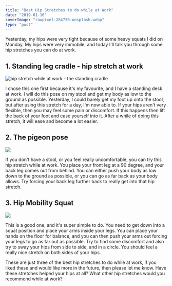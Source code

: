 ```yaml
---
title: "Best Hip Stretches to do while at Work"
date: "2019-01-16"
coverImage: "rawpixel-284730-unsplash.webp"
type: "post"
---
```


Yesterday, my hips were very tight because of some heavy squats I did on Monday. My hips were very immobile, and today I'll talk you through some hip stretches you can do at work.

## 1\. Standing leg cradle - hip stretch at work

![hip stretch while at work - the standing cradle](https://i1.wp.com/michaelbrooks.co.uk/wp-content/uploads/2019/01/DSC-05611.jpg?fit=736%2C1024&ssl=1)

I chose this one first because it's my favourite, and I have a standing desk at work. I will do this pose on my stool and get my body as low to the ground as possible. Yesterday, I could barely get my foot up onto the stool, but after using this stretch for a day, I'm now able to. If your hips aren't very flexible, then you may feel some pain or discomfort. If this happens then lift the back of your foot and ease yourself into it. After a while of doing this stretch, it will ease and become a lot easier.

## 2\. The pigeon pose

![](https://i0.wp.com/michaelbrooks.co.uk/wp-content/uploads/2019/01/yp_282_0141_fnl-sleeping-pigeon-pose-jason-crandell.jpg?fit=750%2C422&ssl=1)

If you don't have a stool, or you feel really uncomfortable, you can try this hip stretch while at work. You place your front leg at a 90 degree, and your back leg comes out from behind. You can either push your body as low down to the ground as possible, or you can go as far back as your body allows. Try forcing your back leg further back to really get into that hip stretch.

## 3\. Hip Mobility Squat

![](/blog/wp-content/uploads/2019/01/HipMobility-SquatTwist.jpg)

This is a good one, and it's super simple to do. You need to get down into a squat position and place your arms inside your legs. You can place your hands on the floor for balance, and you can then push your arms out forcing your legs to go as far out as possible. Try to find some discomfort and also try to sway your hips from side to side, and in a circle. You should feel a really nice stretch on both sides of your hips.

These are just three of the best hip stretches to do while at work, if you liked these and would like more in the future, then please let me know. Have these stretches helped your hips at all? What other hip stretches would you recommend while at work?
